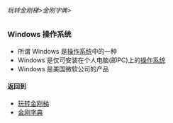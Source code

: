 ###### 玩转金刚梯>金刚字典>
### Windows 操作系统

- 所谓 Windows 是[操作系统]()中的一种
- Windows 是仅可安装在个人电脑(即PC)上的[操作系统]()
- Windows 是美国微软公司的产品

#### 返回到
- [玩转金刚梯](https://github.com/a2zitpro/web/blob/master/LadderFree/A.md)
- [金刚字典](https://github.com/a2zitpro/web/blob/master/LadderFree/kkDictionary/KKDictionary.md)



